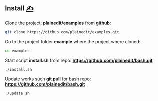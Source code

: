 
## Install [<span style='font-size:20px;'>&#x270D;</span>](https://github.com/bashfunc/www/edit/main/DOCS/INSTALL.md)


Clone the project: **plainedit/examples** from **github**:
```bash
git clone https://github.com/plainedit/examples.git
```


Go to the project folder **example** where the project where cloned:
```bash
cd examples
```

Start script **install.sh**  from repo: **https://github.com/plainedit/bash.git**
```bash
./install.sh
```

Update works such **git pull** for bash repo: **https://github.com/plainedit/bash.git**
```bash
./update.sh
```


